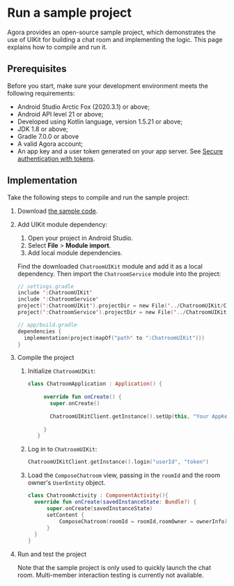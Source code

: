 # Run a sample project

Agora provides an open-source sample project, which demonstrates the use of UIKit for building a chat room and implementing the logic. This page explains how to compile and run it. 

## Prerequisites

Before you start, make sure your development environment meets the following requirements:

- Android Studio Arctic Fox (2020.3.1) or above;
- Android API level 21 or above;
- Developed using Kotlin language, version 1.5.21 or above;
- JDK 1.8 or above;
- Gradle 7.0.0 or above
- A valid Agora account;
- An app key and a user token generated on your app server. See [Secure authentication with tokens](https://docs.agora.io/en/agora-chat/develop/authentication).

## Implementation

Take the following steps to compile and run the sample project:

1. Download [the sample code](https://github.com/easemob/UIKit_Chatroom_android).

1. Add UIKit module dependency:

    1. Open your project in Android Studio.
    1. Select **File** > **Module import**.
    1. Add local module dependencies.

    Find the downloaded `ChatroomUIKit` module and add it as a local dependency. Then import the `ChatroomService` module into the project:

    ```kotlin
    // settings.gradle
    include ':ChatroomUIKit'
    include ':ChatroomService'
    project(':ChatroomUIKit').projectDir = new File('../ChatroomUIKit/ChatroomUIKit')
    project(':ChatroomService').projectDir = new File('../ChatroomUIKit/ChatroomService')
    
    // app/build.gradle
    dependencies {
      implementation(project(mapOf("path" to ":ChatroomUIKit")))
    }
    ```
   
1. Compile the project

   1. Initialize `ChatroomUIKit`:

      ```kotlin
      class ChatroomApplication : Application() {
        
           override fun onCreate() {
             super.onCreate()
        
             ChatroomUIKitClient.getInstance().setUp(this, "Your AppKey")
        
           }
         }
      ```

   1. Log in to `ChatroomUIKit`:

      ```kotlin
      ChatroomUIKitClient.getInstance().login("userId", "token")
      ```
      

   1. Load the `ComposeChatroom` view, passing in the `roomId` and the room owner's `UserEntity` object.

      ```kotlin
      class ChatroomActivity : ComponentActivity(){
      	override fun onCreate(savedInstanceState: Bundle?) {
      		super.onCreate(savedInstanceState)
      		setContent {
      			ComposeChatroom(roomId = roomId,roomOwner = ownerInfo)
      		}
      	}
      }
      ```
      
1. Run and test the project

   Note that the sample project is only used to quickly launch the chat room. Multi-member interaction testing is currently not available.